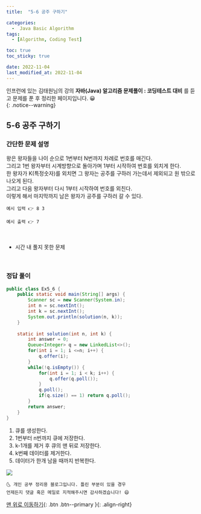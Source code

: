 ```yaml
---
title:  "5-6 공주 구하기" 

categories:
  -  Java Basic Algorithm
tags:
  - [Algorithm, Coding Test]

toc: true
toc_sticky: true

date: 2022-11-04
last_modified_at: 2022-11-04
---
```


인프런에 있는 김태원님의 강의 **자바(Java) 알고리즘 문제풀이 : 코딩테스트 대비** 를 듣고 문제를 푼 후 정리한 페이지입니다. 😀  
{: .notice--warning}

## 5-6 공주 구하기 

### 간단한 문제 설명


왕은 왕자들을 나이 순으로 1번부터 N번까지 차례로 번호를 매긴다.<br/>
그리고 1번 왕자부터 시계방향으로 돌아가며 1부터 시작하여 번호를 외치게 한다. <br/>
한 왕자가 K(특정숫자)를 외치면 그 왕자는 공주를 구하러 가는데서 제외되고 원 밖으로 나오게 된다.<br/> 
그리고 다음 왕자부터 다시 1부터 시작하여 번호를 외친다.<br/>
이렇게 해서 마지막까지 남은 왕자가 공주를 구하러 갈 수 있다.<br/>

```
예시 입력 👉 8 3

예시 출력 👉 7
```

<br>

- 시간 내 풀지 못한 문제
<br>

### 정답 풀이

```java
public class Ex5_6 {
	public static void main(String[] args) {
		Scanner sc = new Scanner(System.in);
		int n = sc.nextInt();
		int k = sc.nextInt();
		System.out.println(solution(n, k));
	}
	
	static int solution(int n, int k) {
		int answer = 0;
		Queue<Integer> q = new LinkedList<>();
		for(int i = 1; i <=n; i++) {
			q.offer(i);
		}
		while(!q.isEmpty()) {
			for(int i = 1; i < k; i++) {
				q.offer(q.poll());
			}
			q.poll();
			if(q.size() == 1) return q.poll();
		}
		return answer;
	}
}
```
1. 큐를 생성한다. 
2. 1번부터 n번까지 큐에 저장한다.
3. k-1개를 제거 후 큐의 맨 뒤로 저장한다.
4. k번째 데이터를 제거한다.
5. 데이터가 한개 남을 때까지 반복한다.

<img src="https://user-images.githubusercontent.com/83283010/199882704-2e016a20-290e-4842-8aae-f98047ba5bba.png">

<br>

    🌜 개인 공부 정리용 블로그입니다. 틀린 부분이 있을 경우 
    언제든지 댓글 혹은 메일로 지적해주시면 감사하겠습니다! 😄

[맨 위로 이동하기](#){: .btn .btn--primary }{: .align-right}